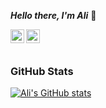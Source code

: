 ***Hello there, I'm Ali*** 👋
</br>

[<img align="left" alt="UnknownOre | Twitter" width="22px" src="https://raw.githubusercontent.com/UnknownOre/UnknwonOre/main/assets/https:/twitter.svg" />](https://twitter.com/alieox)
[<img align="left" alt="UnknownOre | Discord" height="22px" width="22px" src="https://discord.com/assets/3437c10597c1526c3dbd98c737c2bcae.svg" />](https://discord.gg/QFFxUFYG)

</br></br>

### GitHub Stats

[![Ali's GitHub stats](https://github-readme-stats.vercel.app/api?username=UnknownOre)](https://github.com/UnknownOre)

